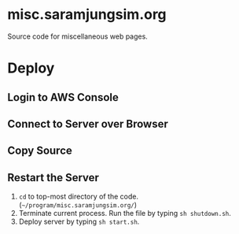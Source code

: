 # misc.saramjungsim.org
Source code for miscellaneous web pages.

# Deploy

## Login to AWS Console

## Connect to Server over Browser

## Copy Source

## Restart the Server

1. `cd` to top-most directory of the code. (`~/program/misc.saramjungsim.org/`)
2. Terminate current process. Run the file by typing `sh shutdown.sh`.
3. Deploy server by typing `sh start.sh`.